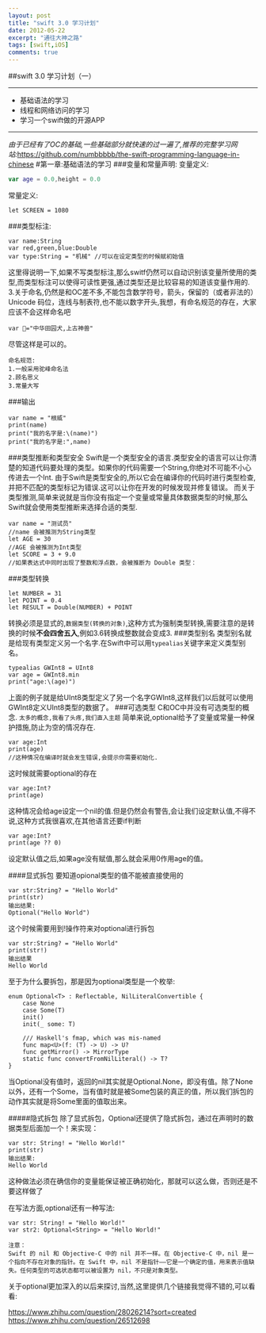 ```yaml
---
layout: post
title: "swift 3.0 学习计划"
date: 2012-05-22
excerpt: "通往大神之路"
tags: [swift,iOS]
comments: true
---
```

##swift 3.0 学习计划（一）
***
* 基础语法的学习
* 线程和网络访问的学习
* 学习一个swift做的开源APP

***
*由于已经有了OC的基础,一些基础部分就快速的过一遍了,推荐的完整学习网站:*<https://github.com/numbbbbb/the-swift-programming-language-in-chinese>
#第一章:基础语法的学习
###变量和常量声明:
变量定义:
```swift
var age = 0.0,height = 0.0
```
常量定义:
```
let SCREEN = 1080
```
###类型标注:

```
var name:String
var red,green,blue:Double
var type:String = "机械" //可以在设定类型的时候赋初始值

```
这里得说明一下,如果不写类型标注,那么switf仍然可以自动识别该变量所使用的类型,而类型标注可以使得可读性更强,通过类型还是比较容易的知道该变量作用的.
3.关于命名,仍然是和OC差不多,不能包含数学符号，箭头，保留的（或者非法的）Unicode 码位，连线与制表符,也不能以数字开头,我想，有命名规范的存在，大家应该不会这样命名吧
```
var 🐶="中华田园犬,上古神兽"
```
尽管这样是可以的。
```
命名规范:
1.一般采用驼峰命名法
2.顾名思义
3.常量大写
```
###输出
```
var name = "根威"
print(name)
print("我的名字是:\(name)")
print("我的名字是:",name)
```
###类型推断和类型安全
Swift是一个类型安全的语言.类型安全的语言可以让你清楚的知道代码要处理的类型。如果你的代码需要一个String,你绝对不可能不小心传进去一个Int.
由于Swift是类型安全的,所以它会在编译你的代码时进行类型检查,并把不匹配的类型标记为错误.这可以让你在开发的时候发现并修复错误。
而关于类型推测,简单来说就是当你没有指定一个变量或常量具体数据类型的时候,那么Swift就会使用类型推断来选择合适的类型.
```
var name = "测试员"
//name 会被推测为String类型
let AGE = 30
//AGE 会被推测为Int类型
let SCORE = 3 + 9.0
//如果表达式中同时出现了整数和浮点数，会被推断为 Double 类型：
```
###类型转换
```
let NUMBER = 31
let POINT = 0.4
let RESULT = Double(NUMBER) + POINT
```
转换必须是显式的,`数据类型(转换的对象)`,这种方式为强制类型转换,需要注意的是转换的时候**不会四舍五入**,例如3.6转换成整数就会变成3.
###类型别名
类型别名就是给现有类型定义另一个名字.在Swift中可以用`typealias`关键字来定义类型别名。
```
typealias GWInt8 = UInt8
var age = GWInt8.min
print("age:\(age)")
```
上面的例子就是给UInt8类型定义了另一个名字GWInt8,这样我们以后就可以使用GWInt8定义UInt8类型的数据了。
###可选类型
C和OC中并没有可选类型的概念.
`太多的概念,我看了头疼,我们直入主题`
简单来说,optional给予了变量或常量一种保护措施,防止为空的情况存在.
```
var age:Int
print(age)
//这种情况在编译时就会发生错误,会提示你需要初始化.
```
这时候就需要optional的存在
```
var age:Int?
print(age)
```
这种情况会给age设定一个nil的值.但是仍然会有警告,会让我们设定默认值,不得不说,这种方式我很喜欢,在其他语言还要if判断
```
var age:Int?
print(age ?? 0)
```
设定默认值之后,如果age没有赋值,那么就会采用0作用age的值。

####显式拆包
要知道opional类型的值不能被直接使用的
```
var str:String? = "Hello World"
print(str)
输出结果:
Optional("Hello World")
```
这个时候需要用到!操作符来对optional进行拆包
```
var str:String? = "Hello World"
print(str!)
输出结果
Hello World
```
至于为什么要拆包，那是因为optional类型是一个枚举:
```
enum Optional<T> : Reflectable, NilLiteralConvertible {
    case None
    case Some(T)
    init()
    init(_ some: T)

    /// Haskell's fmap, which was mis-named
    func map<U>(f: (T) -> U) -> U?
    func getMirror() -> MirrorType
    static func convertFromNilLiteral() -> T?
}
```
当Optional没有值时，返回的nil其实就是Optional.None，即没有值。除了None以外，还有一个Some，当有值时就是被Some<T>包装的真正的值，所以我们拆包的动作其实就是将Some里面的值取出来。

#####隐式拆包
除了显式拆包，Optional还提供了隐式拆包，通过在声明时的数据类型后面加一个！来实现：
```
var str: String! = "Hello World!"
print(str)
输出结果:
Hello World
```
这种做法必须在确信你的变量能保证被正确初始化，那就可以这么做，否则还是不要这样做了

在写法方面,optional还有一种写法:
```
var str: String! = "Hello World!"
var str2: Optional<String> = "Hello World!"
```

```
注意：
Swift 的 nil 和 Objective-C 中的 nil 并不一样。在 Objective-C 中，nil 是一个指向不存在对象的指针。在 Swift 中，nil 不是指针——它是一个确定的值，用来表示值缺失。任何类型的可选状态都可以被设置为 nil，不只是对象类型。
```

关于optional更加深入的以后来探讨,当然,这里提供几个链接我觉得不错的,可以看看:

<https://www.zhihu.com/question/28026214?sort=created>
<https://www.zhihu.com/question/26512698>






